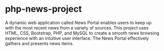 # php-news-project
A dynamic web application called News Portal enables users to keep up with the most recent news from a variety of sources. This project uses HTML, CSS, Bootstrap, PHP, and MySQL to create a smooth news browsing experience with an intuitive user interface. The News Portal effectively gathers and presents news items.
